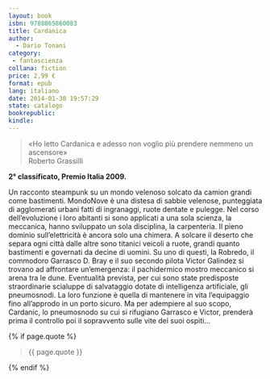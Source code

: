 ```yaml
---
layout: book
isbn: 9788865860083
title: Cardanica
author:
  - Dario Tonani
category:
 - fantascienza
collana: fiction
price: 2,99 €
format: epub
lang: italiano
date: 2014-01-30 19:57:29
state: catalogo
bookrepublic:
kindle:
---
```


<blockquote>
«Ho letto Cardanica e adesso non voglio più prendere nemmeno un ascensore»
	<footer>Roberto Grassilli</footer>
</blockquote>

**2° classificato, Premio Italia 2009.**

Un racconto steampunk su un mondo velenoso solcato da camion grandi come bastimenti. MondoNove è una distesa di sabbie velenose, punteggiata di agglomerati urbani fatti di ingranaggi, ruote dentate e pulegge. Nel corso dell’evoluzione i loro abitanti si sono applicati a una sola scienza, la meccanica, hanno sviluppato un sola disciplina, la carpenteria. Il pieno dominio sull’elettricità è ancora solo una chimera. A solcare il deserto che separa ogni città dalle altre sono titanici veicoli a ruote, grandi quanto bastimenti e governati da decine di uomini. Su uno di questi, la Robredo, il commodoro Garrasco D. Bray e il suo secondo pilota Victor Galindez si trovano ad affrontare un’emergenza: il pachidermico mostro meccanico si arena tra le dune. Eventualità prevista, per cui sono state predisposte straordinarie scialuppe di salvataggio dotate di intelligenza artificiale, gli pneumosnodi. La loro funzione è quella di mantenere in vita l’equipaggio fino all’approdo in un porto sicuro. Ma per adempiere al suo scopo, Cardanic, lo pneumosnodo su cui si rifugiano Garrasco e Victor, prenderà prima il controllo poi il sopravvento sulle vite dei suoi ospiti…

{% if page.quote %}
<blockquote>
    {{ page.quote }}
</blockquote>
{% endif %}